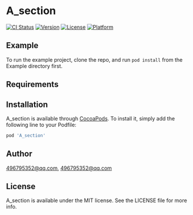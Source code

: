 # A_section

[![CI Status](https://img.shields.io/travis/496795352@qq.com/A_section.svg?style=flat)](https://travis-ci.org/496795352@qq.com/A_section)
[![Version](https://img.shields.io/cocoapods/v/A_section.svg?style=flat)](https://cocoapods.org/pods/A_section)
[![License](https://img.shields.io/cocoapods/l/A_section.svg?style=flat)](https://cocoapods.org/pods/A_section)
[![Platform](https://img.shields.io/cocoapods/p/A_section.svg?style=flat)](https://cocoapods.org/pods/A_section)

## Example

To run the example project, clone the repo, and run `pod install` from the Example directory first.

## Requirements

## Installation

A_section is available through [CocoaPods](https://cocoapods.org). To install
it, simply add the following line to your Podfile:

```ruby
pod 'A_section'
```

## Author

496795352@qq.com, 496795352@qq.com

## License

A_section is available under the MIT license. See the LICENSE file for more info.

